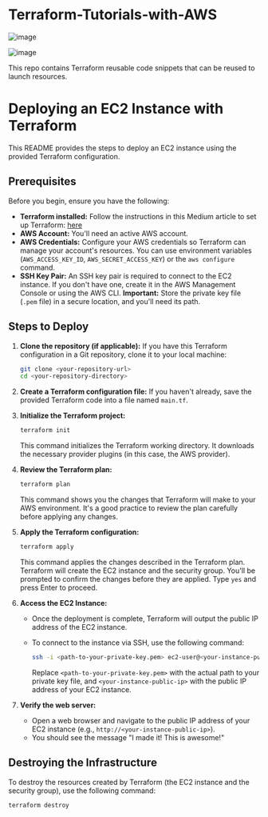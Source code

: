 # Terraform-Tutorials-with-AWS
![image](https://github.com/user-attachments/assets/bf40c6d3-6f07-4334-80cb-22eae714ce23)

![image](https://github.com/user-attachments/assets/24312d8f-99b5-4852-af87-e07cfaf4e845)



This repo contains Terraform reusable code snippets that can be reused to launch resources.


# Deploying an EC2 Instance with Terraform

This README provides the steps to deploy an EC2 instance using the provided Terraform configuration.

## Prerequisites

Before you begin, ensure you have the following:

* **Terraform installed:** Follow the instructions in this Medium article to set up Terraform: [here](https://medium.com/towards-artificial-intelligence/building-a-robust-and-efficient-aws-cloud-infrastructure-with-terraform-and-gitlab-ci-cd-925ff592ad46)
* **AWS Account:** You'll need an active AWS account.
* **AWS Credentials:** Configure your AWS credentials so Terraform can manage your account's resources. You can use environment variables (`AWS_ACCESS_KEY_ID`, `AWS_SECRET_ACCESS_KEY`) or the `aws configure` command.
* **SSH Key Pair:** An SSH key pair is required to connect to the EC2 instance. If you don't have one, create it in the AWS Management Console or using the AWS CLI. **Important:** Store the private key file (`.pem` file) in a secure location, and you'll need its path.

## Steps to Deploy

1.  **Clone the repository (if applicable):** If you have this Terraform configuration in a Git repository, clone it to your local machine:

    ```bash
    git clone <your-repository-url>
    cd <your-repository-directory>
    ```

2.  **Create a Terraform configuration file:** If you haven't already, save the provided Terraform code into a file named `main.tf`.

3.  **Initialize the Terraform project:**

    ```bash
    terraform init
    ```

    This command initializes the Terraform working directory. It downloads the necessary provider plugins (in this case, the AWS provider).

4.  **Review the Terraform plan:**

    ```bash
    terraform plan
    ```

    This command shows you the changes that Terraform will make to your AWS environment. It's a good practice to review the plan carefully before applying any changes.

5.  **Apply the Terraform configuration:**

    ```bash
    terraform apply
    ```

    This command applies the changes described in the Terraform plan. Terraform will create the EC2 instance and the security group. You'll be prompted to confirm the changes before they are applied. Type `yes` and press Enter to proceed.

6.  **Access the EC2 Instance:**

    * Once the deployment is complete, Terraform will output the public IP address of the EC2 instance.
    * To connect to the instance via SSH, use the following command:

        ```bash
        ssh -i <path-to-your-private-key.pem> ec2-user@<your-instance-public-ip>
        ```

        Replace `<path-to-your-private-key.pem>` with the actual path to your private key file, and `<your-instance-public-ip>` with the public IP address of your EC2 instance.

7.  **Verify the web server:**

    * Open a web browser and navigate to the public IP address of your EC2 instance (e.g., `http://<your-instance-public-ip>`).
    * You should see the message "I made it! This is awesome!"

## Destroying the Infrastructure

To destroy the resources created by Terraform (the EC2 instance and the security group), use the following command:

```bash
terraform destroy
